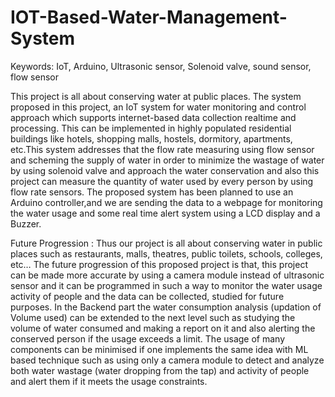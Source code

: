 # IOT-Based-Water-Management-System

Keywords: IoT, Arduino, Ultrasonic sensor, Solenoid valve, sound sensor, flow sensor

This project is all about conserving water at public places. The system proposed in this project, an IoT system for water monitoring and 
control approach which supports internet-based data collection realtime and processing. This can be implemented in highly populated residential buildings like 
hotels, shopping malls, hostels, dormitory, apartments, etc.This system addresses that the flow rate measuring using flow sensor and 
scheming the supply of water in order to minimize the wastage of water by using solenoid valve and approach the water conservation and 
also this project can measure the quantity of water used by every person by using flow rate sensors. 
The proposed system has been planned to use an Arduino controller,and we are sending the data to a webpage for monitoring the water usage and 
some real time alert system using a LCD display and a Buzzer.

Future Progression : Thus our project is all about conserving water in public places such as restaurants, malls, theatres, public toilets, schools, colleges, etc… 
The future progression of this proposed project is that, this project can be made more accurate by using a camera module instead of ultrasonic sensor and 
it can be programmed in such a way to monitor the water usage activity of people and the data can be collected, studied for future purposes. 
In the Backend part the water consumption analysis (updation of Volume used) can be extended to the next level such as studying the volume of water consumed and 
making a report on it and also alerting the conserved person if the usage exceeds a limit. The usage of many components can be minimised 
if one implements  the same idea with ML based technique such as using only a camera module to detect and analyze both water wastage (water dropping from the tap) and 
activity of people and alert them if it meets the usage constraints.
